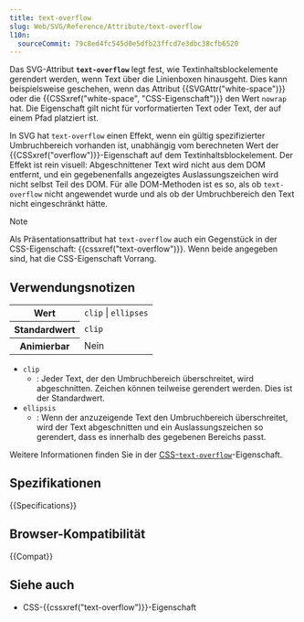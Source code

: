 ```yaml
---
title: text-overflow
slug: Web/SVG/Reference/Attribute/text-overflow
l10n:
  sourceCommit: 79c8ed4fc545d0e5dfb23ffcd7e3dbc38cfb6520
---
```


Das SVG-Attribut **`text-overflow`** legt fest, wie Textinhaltsblockelemente gerendert werden, wenn Text über die Linienboxen hinausgeht. Dies kann beispielsweise geschehen, wenn das Attribut {{SVGAttr("white-space")}} oder die {{CSSxref("white-space", "CSS-Eigenschaft")}} den Wert `nowrap` hat. Die Eigenschaft gilt nicht für vorformatierten Text oder Text, der auf einem Pfad platziert ist.

In SVG hat `text-overflow` einen Effekt, wenn ein gültig spezifizierter Umbruchbereich vorhanden ist, unabhängig vom berechneten Wert der {{CSSxref("overflow")}}-Eigenschaft auf dem Textinhaltsblockelement. Der Effekt ist rein visuell: Abgeschnittener Text wird nicht aus dem DOM entfernt, und ein gegebenenfalls angezeigtes Auslassungszeichen wird nicht selbst Teil des DOM. Für alle DOM-Methoden ist es so, als ob `text-overflow` nicht angewendet wurde und als ob der Umbruchbereich den Text nicht eingeschränkt hätte.

> [!NOTE]
> Als Präsentationsattribut hat `text-overflow` auch ein Gegenstück in der CSS-Eigenschaft: {{cssxref("text-overflow")}}. Wenn beide angegeben sind, hat die CSS-Eigenschaft Vorrang.

## Verwendungsnotizen

<table class="properties">
  <tbody>
    <tr>
      <th scope="row">Wert</th>
      <td><code>clip</code> | <code>ellipses</code></td>
    </tr>
    <tr>
      <th scope="row">Standardwert</th>
      <td><code>clip</code></td>
    </tr>
    <tr>
      <th scope="row">Animierbar</th>
      <td>Nein</td>
    </tr>
  </tbody>
</table>

- `clip`
  - : Jeder Text, der den Umbruchbereich überschreitet, wird abgeschnitten. Zeichen können teilweise gerendert werden. Dies ist der Standardwert.
- `ellipsis`
  - : Wenn der anzuzeigende Text den Umbruchbereich überschreitet, wird der Text abgeschnitten und ein Auslassungszeichen so gerendert, dass es innerhalb des gegebenen Bereichs passt.

Weitere Informationen finden Sie in der [CSS-`text-overflow`](/de/docs/Web/CSS/text-overflow#values)-Eigenschaft.

## Spezifikationen

{{Specifications}}

## Browser-Kompatibilität

{{Compat}}

## Siehe auch

- CSS-{{cssxref("text-overflow")}}-Eigenschaft
